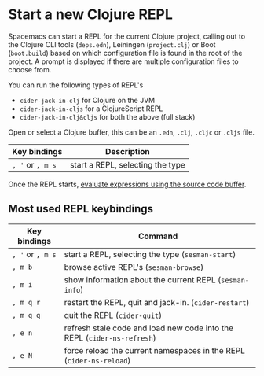 # Start a new Clojure REPL
Spacemacs can start a REPL for the current Clojure project, calling out to the Clojure CLI tools (`deps.edn`), Leiningen (`project.clj`) or Boot (`boot.build`) based on which configuration file is found in the root of the project.  A prompt is displayed if there are multiple configuration files to choose from.

You can run the following types of REPL's
* `cider-jack-in-clj` for Clojure on the JVM
* `cider-jack-in-cljs` for a ClojureScript REPL
* `cider-jack-in-clj&cljs` for both the above (full stack)

Open or select a Clojure buffer, this can be an `.edn`, `.clj`, `.cljc` or `.cljs` file.

| Key bindings  | Description                      |
|---------------|----------------------------------|
| `, '` or `, m s`  | start a REPL, selecting the type |

Once the REPL starts, [evaluate expressions using the source code buffer](/evaluating-clojure/).


## Most used REPL keybindings

| Key bindings     | Command                                                                 |
|------------------|-------------------------------------------------------------------------|
| `, '` or `, m s` | start a REPL, selecting the type (`sesman-start`)                       |
| `, m b`          | browse active REPL's  (`sesman-browse`)                                 |
| `, m i`          | show information about the current REPL  (`sesman-info`)                |
| `, m q r`        | restart the REPL, quit and jack-in.  (`cider-restart`)                  |
| `, m q q`        | quit the REPL (`cider-quit`)                                            |
| `, e n`          | refresh stale code and load new code into the REPL (`cider-ns-refresh`) |
| `, e N`          | force reload the current namespaces in the REPL (`cider-ns-reload`)     |

